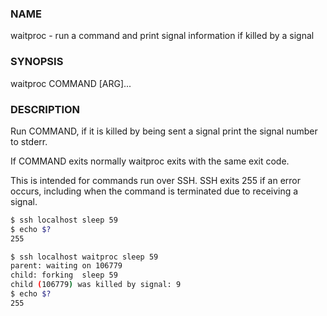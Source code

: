 ### NAME

waitproc - run a command and print signal information if killed by a signal

### SYNOPSIS
waitproc COMMAND [ARG]...

### DESCRIPTION
Run COMMAND, if it is killed by being sent a signal print the signal number to
stderr.

If COMMAND exits normally waitproc exits with the same exit code.

This is intended for commands run over SSH. SSH exits 255 if an error occurs,
including when the command is terminated due to receiving a signal.

```bash
$ ssh localhost sleep 59
$ echo $?
255
```

```bash
$ ssh localhost waitproc sleep 59
parent: waiting on 106779
child: forking  sleep 59
child (106779) was killed by signal: 9
$ echo $?
255
```
